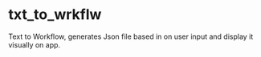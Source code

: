 # txt_to_wrkflw
Text to Workflow, generates Json file based in on user input and display it visually on app.
